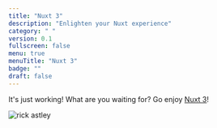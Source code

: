 ```yaml
---
title: "Nuxt 3"
description: "Enlighten your Nuxt experience"
category: " "
version: 0.1
fullscreen: false
menu: true
menuTitle: "Nuxt 3"
badge: ""
draft: false
---
```


It's just working! What are you waiting for? Go enjoy [Nuxt 3](https://v3.nuxtjs.org)!

![rick astley](/assets/img/rickastley.gif)
